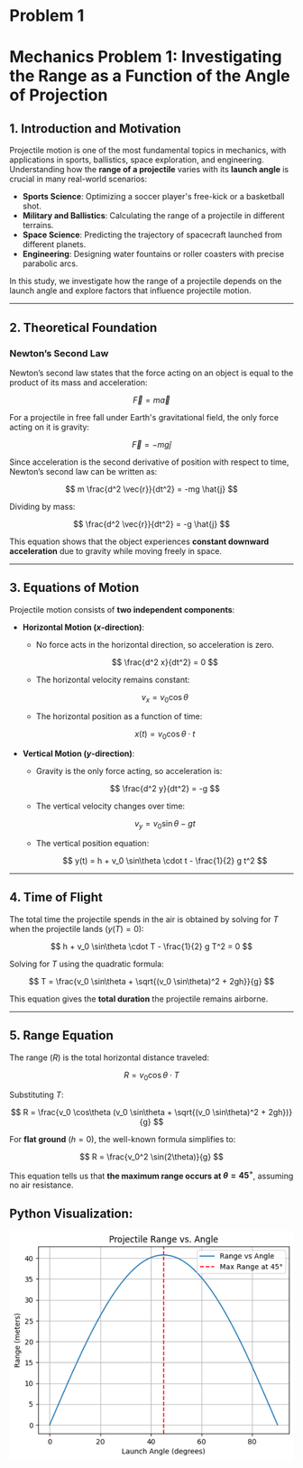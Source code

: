 # Problem 1

# **Mechanics Problem 1: Investigating the Range as a Function of the Angle of Projection**

## **1. Introduction and Motivation**
Projectile motion is one of the most fundamental topics in mechanics, with applications in sports, ballistics, space exploration, and engineering. Understanding how the **range of a projectile** varies with its **launch angle** is crucial in many real-world scenarios:

- **Sports Science**: Optimizing a soccer player's free-kick or a basketball shot.
- **Military and Ballistics**: Calculating the range of a projectile in different terrains.
- **Space Science**: Predicting the trajectory of spacecraft launched from different planets.
- **Engineering**: Designing water fountains or roller coasters with precise parabolic arcs.

In this study, we investigate how the range of a projectile depends on the launch angle and explore factors that influence projectile motion.

---

## **2. Theoretical Foundation**

### **Newton’s Second Law**
Newton’s second law states that the force acting on an object is equal to the product of its mass and acceleration:

$$
\vec{F} = m \vec{a}
$$

For a projectile in free fall under Earth's gravitational field, the only force acting on it is gravity:

$$
\vec{F} = -mg \hat{j}
$$

Since acceleration is the second derivative of position with respect to time, Newton’s second law can be written as:

$$
m \frac{d^2 \vec{r}}{dt^2} = -mg \hat{j}
$$

Dividing by mass:

$$
\frac{d^2 \vec{r}}{dt^2} = -g \hat{j}
$$

This equation shows that the object experiences **constant downward acceleration** due to gravity while moving freely in space.

---

## **3. Equations of Motion**
Projectile motion consists of **two independent components**:  

- **Horizontal Motion ($x$-direction)**:
  - No force acts in the horizontal direction, so acceleration is zero.

    $$
    \frac{d^2 x}{dt^2} = 0
    $$

  - The horizontal velocity remains constant:

    $$
    v_x = v_0 \cos\theta
    $$

  - The horizontal position as a function of time:

    $$ 
    x(t) = v_0 \cos\theta \cdot t
    $$

- **Vertical Motion ($y$-direction)**:
  - Gravity is the only force acting, so acceleration is:

    $$
    \frac{d^2 y}{dt^2} = -g
    $$

  - The vertical velocity changes over time:

    $$
    v_y = v_0 \sin\theta - gt
    $$

  - The vertical position equation:

    $$ 
    y(t) = h + v_0 \sin\theta \cdot t - \frac{1}{2} g t^2
    $$

---

## **4. Time of Flight**
The total time the projectile spends in the air is obtained by solving for $T$ when the projectile lands ($y(T) = 0$):

$$
h + v_0 \sin\theta \cdot T - \frac{1}{2} g T^2 = 0
$$

Solving for $T$ using the quadratic formula:

$$
T = \frac{v_0 \sin\theta + \sqrt{(v_0 \sin\theta)^2 + 2gh}}{g}
$$

This equation gives the **total duration** the projectile remains airborne.

---

## **5. Range Equation**
The range ($R$) is the total horizontal distance traveled:

$$
R = v_0 \cos\theta \cdot T
$$

Substituting $T$:

$$
R = \frac{v_0 \cos\theta (v_0 \sin\theta + \sqrt{(v_0 \sin\theta)^2 + 2gh})}{g}
$$

For **flat ground** ($h = 0$), the well-known formula simplifies to:

$$
R = \frac{v_0^2 \sin(2\theta)}{g}
$$

This equation tells us that **the maximum range occurs at $\theta = 45^\circ$**, assuming no air resistance.

## Python Visualization:

![alt text](image.png)
